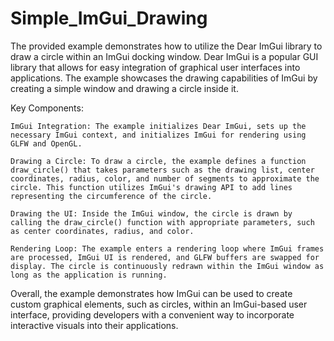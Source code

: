 # Simple_ImGui_Drawing

The provided example demonstrates how to utilize the Dear ImGui library to draw a circle within an ImGui docking window. Dear ImGui is a popular GUI library that allows for easy integration of graphical user interfaces into applications. The example showcases the drawing capabilities of ImGui by creating a simple window and drawing a circle inside it.

Key Components:

    ImGui Integration: The example initializes Dear ImGui, sets up the necessary ImGui context, and initializes ImGui for rendering using GLFW and OpenGL.

    Drawing a Circle: To draw a circle, the example defines a function draw_circle() that takes parameters such as the drawing list, center coordinates, radius, color, and number of segments to approximate the circle. This function utilizes ImGui's drawing API to add lines representing the circumference of the circle.

    Drawing the UI: Inside the ImGui window, the circle is drawn by calling the draw_circle() function with appropriate parameters, such as center coordinates, radius, and color.

    Rendering Loop: The example enters a rendering loop where ImGui frames are processed, ImGui UI is rendered, and GLFW buffers are swapped for display. The circle is continuously redrawn within the ImGui window as long as the application is running.

Overall, the example demonstrates how ImGui can be used to create custom graphical elements, such as circles, within an ImGui-based user interface, providing developers with a convenient way to incorporate interactive visuals into their applications.
